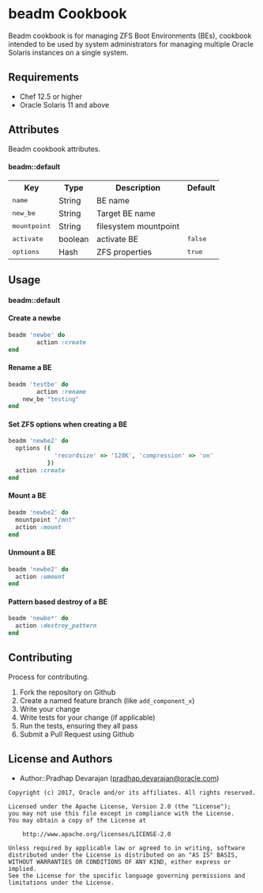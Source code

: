 beadm Cookbook
==============
Beadm cookbook is for managing ZFS Boot Environments (BEs), cookbook
intended to be used by system administrators for managing multiple 
Oracle Solaris instances on a single system.


Requirements
------------
- Chef 12.5 or higher
- Oracle Solaris 11 and above


Attributes
----------
Beadm cookbook attributes.

#### beadm::default
<table>
  <tr>
    <th>Key</th>
    <th>Type</th>
    <th>Description</th>
    <th>Default</th>
  </tr>
  <tr>
    <td><tt>name</tt></td>
    <td>String</td>
    <td>BE name</td>
    <td><tt></tt></td>
  </tr>
  <tr>
    <td><tt>new_be</tt></td>
    <td>String</td>
    <td>Target BE name</td>
    <td><tt></tt></td>
  </tr>
  <tr>
    <td><tt>mountpoint</tt></td>
    <td>String</td>
    <td>filesystem mountpoint</td>
    <td><tt></tt></td>
  </tr>
  <tr>
    <td><tt>activate</tt></td>
    <td>boolean</td>
    <td>activate BE</td>
    <td><tt>false</tt></td>
  </tr>
  <tr>
    <td><tt>options</tt></td>
    <td>Hash</td>
    <td>ZFS properties</td>
    <td><tt>true</tt></td>
  </tr>


</table>

Usage
-----
#### beadm::default

#### Create a newbe
```ruby
beadm 'newbe' do
        action :create
end
```

#### Rename a BE
```ruby
beadm 'testbe' do
        action :rename
	new_be "testing"
end
```

#### Set ZFS options when creating a BE
```ruby
beadm 'newbe2' do
  options ({
             'recordsize' => '128K', 'compression' => 'on'
           })
  action :create
end
```

#### Mount a BE
```ruby
beadm 'newbe2' do
  mountpoint "/mnt"
  action :mount
end
```

#### Unmount a BE
```ruby
beadm 'newbe2' do
  action :umount
end
```

#### Pattern based destroy of a BE
```ruby
beadm 'newbe*' do
  action :destroy_pattern
end
```

Contributing
------------
Process for contributing.

1. Fork the repository on Github
2. Create a named feature branch (like `add_component_x`)
3. Write your change
4. Write tests for your change (if applicable)
5. Run the tests, ensuring they all pass
6. Submit a Pull Request using Github

License and Authors
-------------------
- Author::Pradhap Devarajan ([pradhap.devarajan@oracle.com](mailto:pradhap.devarajan@oracle.com))

```text
Copyright (c) 2017, Oracle and/or its affiliates. All rights reserved.

Licensed under the Apache License, Version 2.0 (the "License");
you may not use this file except in compliance with the License.
You may obtain a copy of the License at

    http://www.apache.org/licenses/LICENSE-2.0

Unless required by applicable law or agreed to in writing, software
distributed under the License is distributed on an "AS IS" BASIS,
WITHOUT WARRANTIES OR CONDITIONS OF ANY KIND, either express or implied.
See the License for the specific language governing permissions and
limitations under the License.
```
